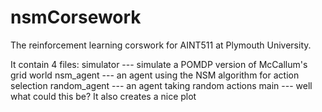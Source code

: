 # nsmCorsework

The reinforcement learning corswork for AINT511 at Plymouth University.

It contain 4 files:
simulator 		--- simulate a POMDP version of McCallum's grid world
nsm_agent 		--- an agent using the NSM algorithm for action selection
random_agent	--- an agent taking random actions
main 			--- well what could this be? It also creates a nice plot